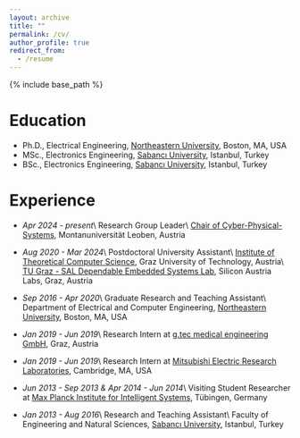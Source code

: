 ```yaml
---
layout: archive
title: ""
permalink: /cv/
author_profile: true
redirect_from:
  - /resume
---
```


{% include base_path %}

Education
======
* Ph.D., Electrical Engineering, [Northeastern University](https://www.northeastern.edu), Boston, MA, USA
* MSc., Electronics Engineering, [Sabancı University](https://www.sabanciuniv.edu/en/), Istanbul, Turkey
* BSc., Electronics Engineering, [Sabancı University](https://www.sabanciuniv.edu/en/), Istanbul, Turkey


Experience
======
* *Apr 2024 - present*\\
Research Group Leader\\
[Chair of Cyber-Physical-Systems](https://cps.unileoben.ac.at), Montanuniversität Leoben, Austria

* *Aug 2020 - Mar 2024*\\
Postdoctoral University Assistant\\
[Institute of Theoretical Computer Science](https://www.tugraz.at/en/institutes/igi/home/), Graz University of Technology, Austria\\
[TU Graz - SAL Dependable Embedded Systems Lab](https://research-network.silicon-austria.com/des-lab/), Silicon Austria Labs, Graz, Austria

* *Sep 2016 - Apr 2020*\\
Graduate Research and Teaching Assistant\\
Department of Electrical and Computer Engineering, [Northeastern University](https://www.northeastern.edu), Boston, MA, USA

* *Jan 2019 - Jun 2019*\\
Research Intern at [g.tec medical engineering GmbH](https://www.gtec.at), Graz, Austria

* *Jan 2019 - Jun 2019*\\
Research Intern at [Mitsubishi Electric Research Laboratories](https://www.merl.com), Cambridge, MA, USA

* *Jun 2013 - Sep 2013 & Apr 2014 - Jun 2014*\\
Visiting Student Researcher at [Max Planck Institute for Intelligent Systems](https://is.mpg.de), Tübingen, Germany

* *Jan 2013 - Aug 2016*\\
Research and Teaching Assistant\\
Faculty of Engineering and Natural Sciences, [Sabancı University](https://www.sabanciuniv.edu/en/), Istanbul, Turkey
